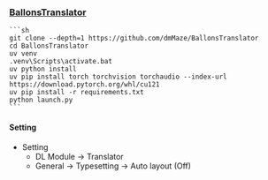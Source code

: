 ### [BallonsTranslator](https://github.com/dmMaze/BallonsTranslator)

````{tab} From source
```sh
git clone --depth=1 https://github.com/dmMaze/BallonsTranslator
cd BallonsTranslator
uv venv
.venv\Scripts\activate.bat
uv python install 
uv pip install torch torchvision torchaudio --index-url https://download.pytorch.org/whl/cu121
uv pip install -r requirements.txt
python launch.py
```
````

#### Setting

- Setting
	- DL Module → Translator
	- General → Typesetting → Auto layout (Off)